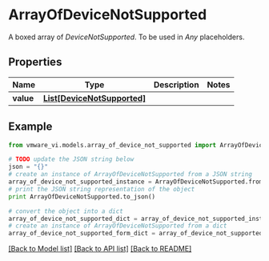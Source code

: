 # ArrayOfDeviceNotSupported

A boxed array of *DeviceNotSupported*. To be used in *Any* placeholders. 

## Properties
Name | Type | Description | Notes
------------ | ------------- | ------------- | -------------
**value** | [**List[DeviceNotSupported]**](DeviceNotSupported.md) |  | 

## Example

```python
from vmware_vi.models.array_of_device_not_supported import ArrayOfDeviceNotSupported

# TODO update the JSON string below
json = "{}"
# create an instance of ArrayOfDeviceNotSupported from a JSON string
array_of_device_not_supported_instance = ArrayOfDeviceNotSupported.from_json(json)
# print the JSON string representation of the object
print ArrayOfDeviceNotSupported.to_json()

# convert the object into a dict
array_of_device_not_supported_dict = array_of_device_not_supported_instance.to_dict()
# create an instance of ArrayOfDeviceNotSupported from a dict
array_of_device_not_supported_form_dict = array_of_device_not_supported.from_dict(array_of_device_not_supported_dict)
```
[[Back to Model list]](../README.md#documentation-for-models) [[Back to API list]](../README.md#documentation-for-api-endpoints) [[Back to README]](../README.md)


